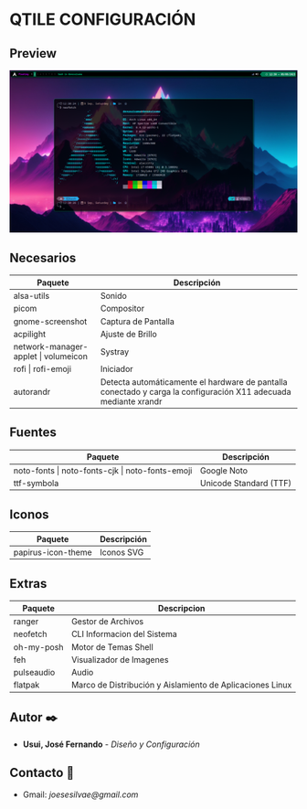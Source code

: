 # QTILE CONFIGURACIÓN

## Preview
![preview](qtile/img/preview.png)

## Necesarios
| Paquete | Descripción |
|---|---|
| alsa-utils | Sonido |
| picom | Compositor |
| gnome-screenshot | Captura de Pantalla |
| acpilight | Ajuste de Brillo |
| network-manager-applet \| volumeicon | Systray |
| rofi \| rofi-emoji | Iniciador |
| autorandr | Detecta automáticamente el hardware de pantalla conectado y carga la configuración X11 adecuada mediante xrandr |

## Fuentes
| Paquete | Descripción |
|---|---|
| noto-fonts \| noto-fonts-cjk \| noto-fonts-emoji | Google Noto |
| ttf-symbola | Unicode Standard (TTF) |

## Iconos
| Paquete | Descripción |
|---|---|
| papirus-icon-theme | Iconos SVG |


## Extras
| Paquete | Descripcion |
|---|---|
| ranger | Gestor de Archivos |
| neofetch | CLI Informacion del Sistema |
| oh-my-posh | Motor de Temas Shell |
| feh | Visualizador de Imagenes |
| pulseaudio | Audio |
| flatpak | Marco de Distribución y Aislamiento de Aplicaciones Linux |

## Autor ✒️
* **Usui, José Fernando** - *Diseño y Configuración*

## Contacto 📱
* Gmail: _joesesilvae@gmail.com_